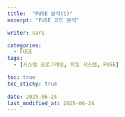 ```yaml
---
title:  "FUSE 분석(1)"
excerpt: "FUSE 코드 분석"

writer: sari

categories:
  - FUSE
tags:
  - [시스템 프로그래밍, 파일 시스템, FUSE]

toc: true
toc_sticky: true
 
date: 2025-06-24
last_modified_at: 2025-06-24
---
```


